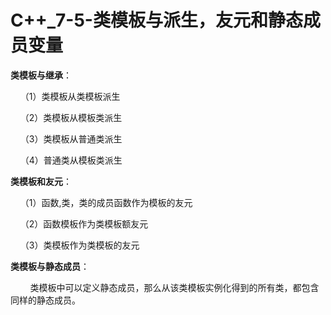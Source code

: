  # C++_7-5-类模板与派生，友元和静态成员变量

 **类模板与继承**：

&nbsp;&nbsp;&nbsp;&nbsp;（1）类模板从类模板派生

&nbsp;&nbsp;&nbsp;&nbsp;（2）类模板从模板类派生

&nbsp;&nbsp;&nbsp;&nbsp;（3）类模板从普通类派生

&nbsp;&nbsp;&nbsp;&nbsp;（4）普通类从模板类派生

**类模板和友元**：

&nbsp;&nbsp;&nbsp;&nbsp;（1）函数,类，类的成员函数作为模板的友元

&nbsp;&nbsp;&nbsp;&nbsp;（2）函数模板作为类模板额友元

&nbsp;&nbsp;&nbsp;&nbsp;（3）类模板作为类模板的友元

**类模板与静态成员**：

&nbsp;&nbsp;&nbsp;&nbsp;&nbsp;&nbsp;&nbsp;&nbsp;类模板中可以定义静态成员，那么从该类模板实例化得到的所有类，都包含同样的静态成员。